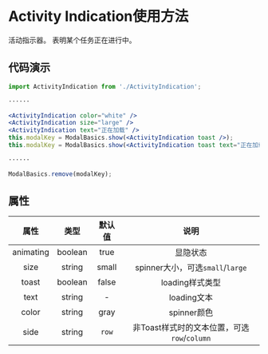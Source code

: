 # Activity Indication使用方法
活动指示器。 表明某个任务正在进行中。


## 代码演示
```jsx
import ActivityIndication from './ActivityIndication';

······

<ActivityIndication color="white" />
<ActivityIndication size="large" />
<ActivityIndication text="正在加载" />
this.modalKey = ModalBasics.show(<ActivityIndication toast />);
this.modalKey = ModalBasics.show(<ActivityIndication toast text="正在加载" />);

······

ModalBasics.remove(modalKey);
```

## 属性
| 属性 | 类型 | 默认值 | 说明 |
| :-: | :-: | :-: | :-: |
|  animating  | boolean  | true  | 显隐状态 |
|  size  | string  | small  | spinner大小，可选`small`/`large` |
|  toast  | boolean  | false  | loading样式类型 |
|  text  | string |  -   | loading文本 |
|  color | string  | gray  | spinner颜色 |
|  side  | string  | `row` | 非Toast样式时的文本位置，可选`row`/`column` |